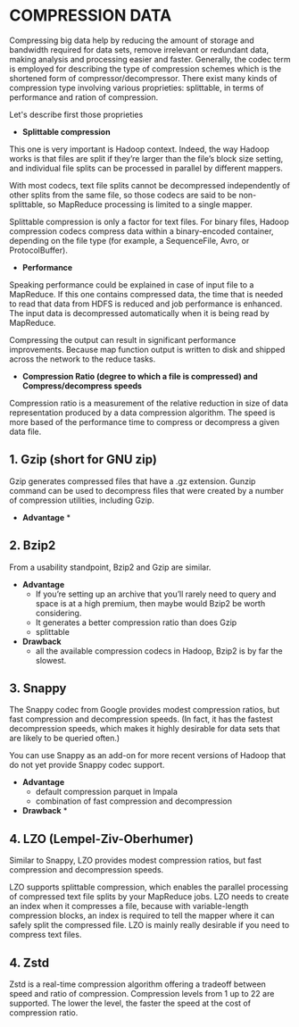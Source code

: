 
# COMPRESSION DATA #

Compressing big data help by reducing the amount of storage and bandwidth required for data sets, remove irrelevant or redundant data, making analysis and processing easier and faster.
Generally, the codec term is employed for describing the type of compression schemes which is the shortened form of compressor/decompressor. There exist many kinds of compression type involving various proprieties: splittable, in terms of performance and ration of compression.

Let's describe first those proprieties 


+	__Splittable compression__

This one is very important is Hadoop context. Indeed, the way Hadoop works is that files are split if they’re larger than the file’s block size setting, and individual file splits can be processed in parallel by different mappers.

With most codecs, text file splits cannot be decompressed independently of other splits from the same file, so those codecs are said to be non-splittable, so MapReduce processing is limited to a single mapper. 

Splittable compression is only a factor for text files. For binary files, Hadoop compression codecs compress data within a binary-encoded container, depending on the file type (for example, a SequenceFile, Avro, or ProtocolBuffer).

+	__Performance__

Speaking performance could be explained in case of input file to a MapReduce. If this one contains compressed data, the time that is needed to read that data from HDFS is reduced and job performance is enhanced. The input data is decompressed automatically when it is being read by MapReduce.

Compressing the output can result in significant performance improvements. Because map function output is written to disk and shipped across the network to the reduce tasks.

+	__Compression Ratio (degree to which a file is compressed) and Compress/decompress speeds__

Compression ratio is a measurement of the relative reduction in size of data representation produced by a data compression algorithm.
The speed is more based of the performance time to compress or decompress a given data file. 


## 1. Gzip (short for GNU zip)

 Gzip generates compressed files that have a .gz extension. Gunzip command can be used to decompress files that were created by a number of compression utilities, including Gzip.
   * __Advantage__
      * 

## 2. Bzip2

From a usability standpoint, Bzip2 and Gzip are similar. 

* __Advantage__
   * If you’re setting up an archive that you’ll rarely need to query and space is at a high premium, then maybe would Bzip2 be worth considering.
   * It generates a better compression ratio than does Gzip
   * splittable
* __Drawback__
   * all the available compression codecs in Hadoop, Bzip2 is by far the slowest.
   
## 3. Snappy

The Snappy codec from Google provides modest compression ratios, but fast compression and decompression speeds. (In fact, it has the fastest decompression speeds, which makes it highly desirable for data sets that are likely to be queried often.)

You can use Snappy as an add-on for more recent versions of Hadoop that do not yet provide Snappy codec support.

* __Advantage__
   * default compression parquet in Impala
   * combination of fast compression and decompression 
* __Drawback__
   * 
   

## 4. LZO (Lempel-Ziv-Oberhumer)

Similar to Snappy, LZO provides modest compression ratios, but fast compression and decompression speeds. 

LZO supports splittable compression, which enables the parallel processing of compressed text file splits by your MapReduce jobs. LZO needs to create an index when it compresses a file, because with variable-length compression blocks, an index is required to tell the mapper where it can safely split the compressed file. LZO is mainly really desirable if you need to compress text files.

## 4. Zstd
Zstd is a real-time compression algorithm offering a tradeoff between speed and ratio of compression. Compression levels from 1 up to 22 are supported. The lower the level, the faster the speed at the cost of compression ratio.
